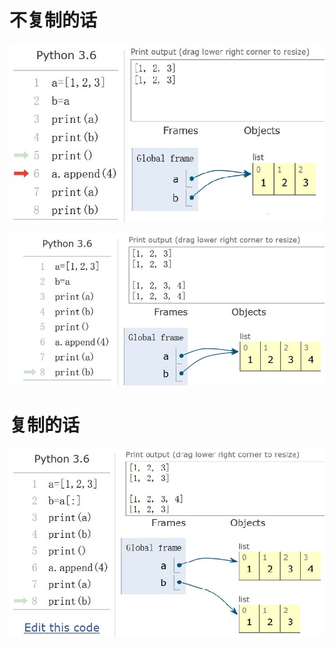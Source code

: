 # 不复制的话

![pic1](4.4.3-WhyCopy-pic1.jpg)

![pic2](4.4.3-WhyCopy-pic2.jpg)

# 复制的话

![pic3](4.4.3-WhyCopy-pic3.jpg)